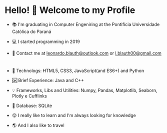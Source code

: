 # Hello! :wave: Welcome to my Profile

- :books: I'm graduating in Computer Engeniring at the Pontifícia Universidade Católica do Paraná

- :computer: I started programming in 2019

- :email: Contact me at leonardo.blauth@outlook.com or l.blauth00@gmail.com
#
- :sparkling_heart: Technologs: HTML5, CSS3, JavaScript(and ES6+) and Python

- :ok: Brief Experience: Java and C++

- :bulb: Frameworks, Libs and Utilities: Numpy, Pandas, Matplotlib, Seaborn, Plotly e
Cufflinks

- :closed_lock_with_key: Database: SQLite
- :stuck_out_tongue_closed_eyes: I really like to learn and I'm always looking for knowledge

- :earth_americas: And I also like to travel

